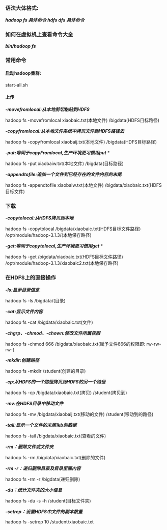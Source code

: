 ### 语法大体格式:
***hadoop fs 具体命令***
***hdfs dfs 具体命令***

### 如何在虚拟机上查看命令大全
***bin/hadoop fs***

### 常用命令
#### 启动hadoop集群:
start-all.sh

#### 上传

***-movefromlocal:从本地剪切粘贴到HDFS***

hadoop fs -movefromlocal xiaobaic.txt(本地文件) /bigdata(HDFS目标路径)

***-copyfromlocal:从本地文件系统中拷贝文件到HDFS路径去***

hadoop fs -copyfromlocal xiaobaij.txt(本地文件) /bigdata(HDFS目标路径)

***-put:等同于copyFromlocal,生产环境更习惯用put*** *  

hadoop fs -put xiaobaiw.txt(本地文件) /bigdata(目标路径)

***-appendtofile:追加一个文件到已经存在的文件内容的末尾***

hadoop fs -appendtofile xiaobaiw.txt(本地文件) /bigdata/xiaobaic.txt(HDFS目标文件)

### 下载

***-copytolocal:从HDFS拷贝到本地***

hadoop fs -copytolocal /bigdata/xiaobaic.txt(HDFS目标文件路径) /opt/module/hadoop-3.1.3/(本地保存路径)

***-get:等同于copytolocal,生产环境更习惯用get*** *  

hadoop fs -get /bigdata/xiaobaic.txt(HDFS目标文件路径) /opt/module/hadoop-3.1.3/xiaobaic2.txt(本地保存路径)

### 在HDFS上的直接操作

***-ls:显示目录信息***

hadoop fs -ls /bigdata/(目录)

***-cat:显示文件内容***

hadoop fs -cat /bigdata/xiaobaic.txt(文件)

***-chgrp、-chmod、-chown:修改文件所属权限***

hadoop fs -chmod 666 /bigdata/xiaobaic.txt(赋予文件666的权限即: rw-rw-rw-)

***-mkdir:创建路径***

hadoop fs -mkdir /student(创建的目录)

***-cp:从HDFS的一个路径拷贝到HDFS的另一个路径***

hadoop fs -cp /bigdata/xiaobaic.txt(拷贝) /student(拷贝到)

***-mv:在HDFS目录中移动文件***

hadoop fs -mv /bigdata/xiaobaij.txt(移动的文件) /student(移动到的路径)

***-tail:显示一个文件的末尾1kb的数据***

hadoop fs -tail /bigdata/xiaobaic.txt(查看的文件)

***-rm：删除文件或文件夹***  

hadoop fs -rm /bigdata/xiaobaic.txt(删除的文件)

***-rm -r：递归删除目录及目录里面内容***  

hadoop fs -rm -r /bigdata(递归删除)


***-du：统计文件夹的大小信息***  

hadoop fs -du -s -h /student(目标文件夹)

***-setrep：设置HDFS中文件的副本数量***  

hadoop fs -setrep 10 /student/xiaobaic.txt

